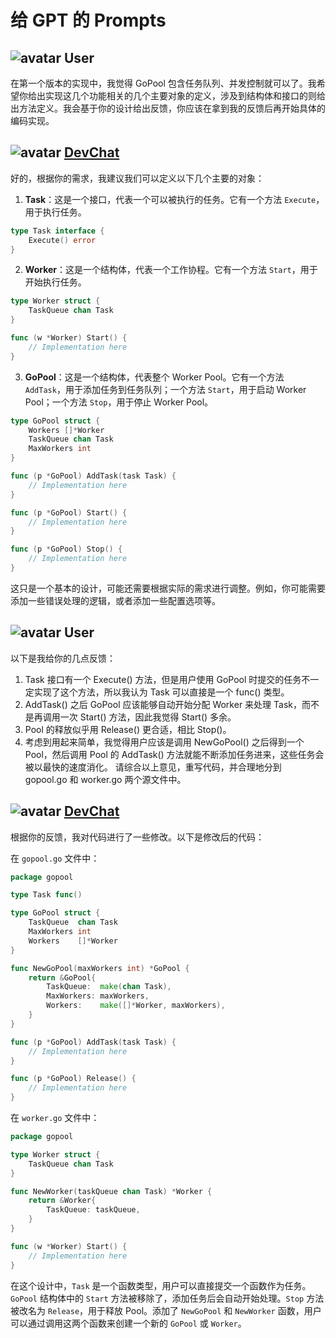 # 给 GPT 的 Prompts

## ![avatar](../../assets/icons/avatar_spaceman.png) **User**

在第一个版本的实现中，我觉得 GoPool 包含任务队列、并发控制就可以了。我希望你给出实现这几个功能相关的几个主要对象的定义，涉及到结构体和接口的则给出方法定义。我会基于你的设计给出反馈，你应该在拿到我的反馈后再开始具体的编码实现。

## ![avatar](../../assets/icons/avatar_devchat.svg) **[DevChat](https://marketplace.visualstudio.com/items?itemName=merico.devchat)**

好的，根据你的需求，我建议我们可以定义以下几个主要的对象：

1. **Task**：这是一个接口，代表一个可以被执行的任务。它有一个方法 `Execute`，用于执行任务。

```go
type Task interface {
    Execute() error
}
```

2. **Worker**：这是一个结构体，代表一个工作协程。它有一个方法 `Start`，用于开始执行任务。

```go
type Worker struct {
    TaskQueue chan Task
}

func (w *Worker) Start() {
    // Implementation here
}
```

3. **GoPool**：这是一个结构体，代表整个 Worker Pool。它有一个方法 `AddTask`，用于添加任务到任务队列；一个方法 `Start`，用于启动 Worker Pool；一个方法 `Stop`，用于停止 Worker Pool。

```go
type GoPool struct {
    Workers []*Worker
    TaskQueue chan Task
    MaxWorkers int
}

func (p *GoPool) AddTask(task Task) {
    // Implementation here
}

func (p *GoPool) Start() {
    // Implementation here
}

func (p *GoPool) Stop() {
    // Implementation here
}
```

这只是一个基本的设计，可能还需要根据实际的需求进行调整。例如，你可能需要添加一些错误处理的逻辑，或者添加一些配置选项等。

## ![avatar](../../assets/icons/avatar_spaceman.png) **User**

以下是我给你的几点反馈：
1. Task 接口有一个 Execute() 方法，但是用户使用 GoPool 时提交的任务不一定实现了这个方法，所以我认为 Task 可以直接是一个 func() 类型。
2. AddTask() 之后 GoPool 应该能够自动开始分配 Worker 来处理 Task，而不是再调用一次 Start() 方法，因此我觉得 Start() 多余。
3. Pool 的释放似乎用 Release() 更合适，相比 Stop()。
4. 考虑到用起来简单，我觉得用户应该是调用 NewGoPool() 之后得到一个 Pool，然后调用 Pool 的 AddTask() 方法就能不断添加任务进来，这些任务会被以最快的速度消化。
请综合以上意见，重写代码，并合理地分到 gopool.go 和 worker.go 两个源文件中。

## ![avatar](../../assets/icons/avatar_devchat.svg) **[DevChat](https://marketplace.visualstudio.com/items?itemName=merico.devchat)**

根据你的反馈，我对代码进行了一些修改。以下是修改后的代码：

在 `gopool.go` 文件中：

```go
package gopool

type Task func()

type GoPool struct {
    TaskQueue  chan Task
    MaxWorkers int
    Workers    []*Worker
}

func NewGoPool(maxWorkers int) *GoPool {
    return &GoPool{
        TaskQueue:  make(chan Task),
        MaxWorkers: maxWorkers,
        Workers:    make([]*Worker, maxWorkers),
    }
}

func (p *GoPool) AddTask(task Task) {
    // Implementation here
}

func (p *GoPool) Release() {
    // Implementation here
}
```

在 `worker.go` 文件中：

```go
package gopool

type Worker struct {
    TaskQueue chan Task
}

func NewWorker(taskQueue chan Task) *Worker {
    return &Worker{
        TaskQueue: taskQueue,
    }
}

func (w *Worker) Start() {
    // Implementation here
}
```

在这个设计中，`Task` 是一个函数类型，用户可以直接提交一个函数作为任务。`GoPool` 结构体中的 `Start` 方法被移除了，添加任务后会自动开始处理。`Stop` 方法被改名为 `Release`，用于释放 Pool。添加了 `NewGoPool` 和 `NewWorker` 函数，用户可以通过调用这两个函数来创建一个新的 `GoPool` 或 `Worker`。
